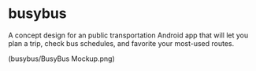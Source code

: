# busybus
A concept design for an public transportation Android app that will let you plan a trip, check bus schedules, and favorite your most-used routes.

(busybus/BusyBus Mockup.png)
